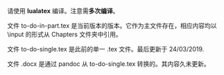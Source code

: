 请使用 **lualatex** 编译。注意需**多次编译**。

文件 to-do-in-part.tex 是当前版本的版本。它作为主文件存在，相应内容均以 \input 的形式从 Chapters 文件夹中引用。

文件 to-do-single.tex 是此前的单一 .tex 文件。最后更新于 24/03/2019.

文件 .docx 是通过 pandoc 从 to-do-single.tex 转换的。其内容久未更新。
